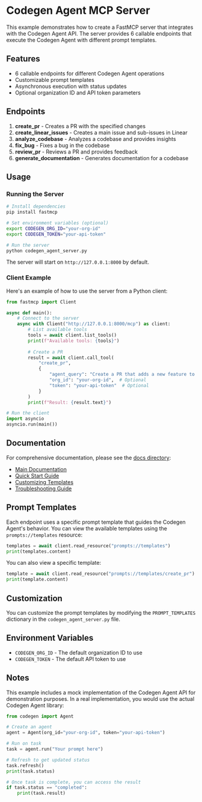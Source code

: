 # Codegen Agent MCP Server

This example demonstrates how to create a FastMCP server that integrates with the Codegen Agent API. The server provides 6 callable endpoints that execute the Codegen Agent with different prompt templates.

## Features

- 6 callable endpoints for different Codegen Agent operations
- Customizable prompt templates
- Asynchronous execution with status updates
- Optional organization ID and API token parameters

## Endpoints

1. **create_pr** - Creates a PR with the specified changes
2. **create_linear_issues** - Creates a main issue and sub-issues in Linear
3. **analyze_codebase** - Analyzes a codebase and provides insights
4. **fix_bug** - Fixes a bug in the codebase
5. **review_pr** - Reviews a PR and provides feedback
6. **generate_documentation** - Generates documentation for a codebase

## Usage

### Running the Server

```bash
# Install dependencies
pip install fastmcp

# Set environment variables (optional)
export CODEGEN_ORG_ID="your-org-id"
export CODEGEN_TOKEN="your-api-token"

# Run the server
python codegen_agent_server.py
```

The server will start on `http://127.0.0.1:8000` by default.

### Client Example

Here's an example of how to use the server from a Python client:

```python
from fastmcp import Client

async def main():
    # Connect to the server
    async with Client("http://127.0.0.1:8000/mcp") as client:
        # List available tools
        tools = await client.list_tools()
        print(f"Available tools: {tools}")
        
        # Create a PR
        result = await client.call_tool(
            "create_pr", 
            {
                "agent_query": "Create a PR that adds a new feature to calculate the factorial of a number",
                "org_id": "your-org-id",  # Optional
                "token": "your-api-token"  # Optional
            }
        )
        print(f"Result: {result.text}")

# Run the client
import asyncio
asyncio.run(main())
```

## Documentation

For comprehensive documentation, please see the [docs directory](../docs/):

- [Main Documentation](../docs/codegen_agent_mcp_server.md)
- [Quick Start Guide](../docs/quick_start.md)
- [Customizing Templates](../docs/customizing_templates.md)
- [Troubleshooting Guide](../docs/troubleshooting.md)

## Prompt Templates

Each endpoint uses a specific prompt template that guides the Codegen Agent's behavior. You can view the available templates using the `prompts://templates` resource:

```python
templates = await client.read_resource("prompts://templates")
print(templates.content)
```

You can also view a specific template:

```python
template = await client.read_resource("prompts://templates/create_pr")
print(template.content)
```

## Customization

You can customize the prompt templates by modifying the `PROMPT_TEMPLATES` dictionary in the `codegen_agent_server.py` file.

## Environment Variables

- `CODEGEN_ORG_ID` - The default organization ID to use
- `CODEGEN_TOKEN` - The default API token to use

## Notes

This example includes a mock implementation of the Codegen Agent API for demonstration purposes. In a real implementation, you would use the actual Codegen Agent library:

```python
from codegen import Agent

# Create an agent
agent = Agent(org_id="your-org-id", token="your-api-token")

# Run on task
task = agent.run("Your prompt here")

# Refresh to get updated status
task.refresh()
print(task.status)

# Once task is complete, you can access the result
if task.status == "completed":
    print(task.result)
```


